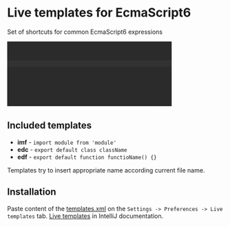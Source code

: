 # Live templates for EcmaScript6

Set of shortcuts for common EcmaScript6 expressions

![demo](demo.gif)

## Included templates

* **imf** - `import module from 'module'`
* **edc** - `export default class className`
* **edf** - `export default function functioName() {}`

Templates try to insert appropriate name according current file name.

## Installation

Paste content of the [templates.xml](templates.xml) on the `Settings -> Preferences -> Live templates` tab.
[Live templates](https://www.jetbrains.com/idea/help/sharing-live-templates.html) in IntelliJ documentation.
